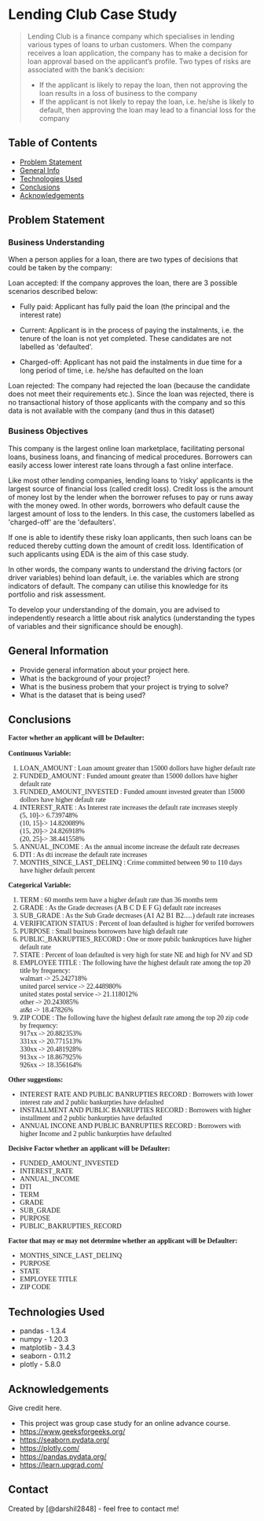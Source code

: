 # Lending Club Case Study
> Lending Club is a finance company which specialises in lending various types of loans to urban customers.
> When the company receives a loan application, the company has to make a decision for loan approval based on the applicant’s profile. Two types of risks are associated with the bank’s decision:
> * If the applicant is likely to repay the loan, then not approving the loan results in a loss of business to the company
> * If the applicant is not likely to repay the loan, i.e. he/she is likely to default, then approving the loan may lead to a financial loss for the company


## Table of Contents
* [Problem Statement](#problem-statement)
* [General Info](#general-information)
* [Technologies Used](#technologies-used)
* [Conclusions](#conclusions)
* [Acknowledgements](#acknowledgements)

<!-- You can include any other section that is pertinent to your problem -->

## Problem Statement
### Business Understanding
When a person applies for a loan, there are two types of decisions that could be taken by the company:

Loan accepted: If the company approves the loan, there are 3 possible scenarios described below:

* Fully paid: Applicant has fully paid the loan (the principal and the interest rate)

* Current: Applicant is in the process of paying the instalments, i.e. the tenure of the loan is not yet completed. These candidates are not labelled as 'defaulted'.

* Charged-off: Applicant has not paid the instalments in due time for a long period of time, i.e. he/she has defaulted on the loan 

Loan rejected: The company had rejected the loan (because the candidate does not meet their requirements etc.). Since the loan was rejected, there is no transactional history of those applicants with the company and so this data is not available with the company (and thus in this dataset)
### Business Objectives
This company is the largest online loan marketplace, facilitating personal loans, business loans, and financing of medical procedures. Borrowers can easily access lower interest rate loans through a fast online interface. 

Like most other lending companies, lending loans to ‘risky’ applicants is the largest source of financial loss (called credit loss). Credit loss is the amount of money lost by the lender when the borrower refuses to pay or runs away with the money owed. In other words, borrowers who default cause the largest amount of loss to the lenders. In this case, the customers labelled as 'charged-off' are the 'defaulters'. 

If one is able to identify these risky loan applicants, then such loans can be reduced thereby cutting down the amount of credit loss. Identification of such applicants using EDA is the aim of this case study.

In other words, the company wants to understand the driving factors (or driver variables) behind loan default, i.e. the variables which are strong indicators of default.  The company can utilise this knowledge for its portfolio and risk assessment. 

To develop your understanding of the domain, you are advised to independently research a little about risk analytics (understanding the types of variables and their significance should be enough).

<!-- You don't have to answer all the questions - just the ones relevant to your project. -->

## General Information
- Provide general information about your project here.
- What is the background of your project?
- What is the business probem that your project is trying to solve?
- What is the dataset that is being used?

<!-- You don't have to answer all the questions - just the ones relevant to your project. -->

## Conclusions
<div class="alert alert-block alert-danger">
    <span style='font-family:Georgia'>
        <b>Factor whether an applicant will be Defaulter: </b> <br><br>
        <b>Continuous Variable: </b>
        <ol>
            <li>LOAN_AMOUNT : Loan amount greater than 15000 dollors have higher default rate</li>
            <li>FUNDED_AMOUNT : Funded amount greater than 15000 dollors have higher default rate</li>
            <li>FUNDED_AMOUNT_INVESTED : Funded amount invested greater than 15000 dollors have higher default rate</li>
            <li>INTEREST_RATE : As Interest rate increases the default rate increases steeply<br>
                (5, 10]-> 6.739748%<br>
                (10, 15]-> 14.820089%<br>
                (15, 20]-> 24.826918% <br>
                (20, 25]-> 38.441558%</li>
            <li>ANNUAL_INCOME : As the annual income increase the default rate decreases</li>
            <li>DTI : As dti increase the default rate increases</li>
            <li>MONTHS_SINCE_LAST_DELINQ  : Crime committed between 90 to 110 days have higher default percent</li>
        </ol>
        <b>Categorical Variable: </b>
        <ol>
            <li>TERM : 60 months term have a higher default rate than 36 months term</li>
            <li>GRADE : As the Grade decreases (A B C D E F G) default rate increases </li>
            <li>SUB_GRADE : As the Sub Grade decreases (A1 A2 B1 B2.....) default rate increases</li>
            <li>VERIFICATION STATUS : Percent of loan defaulted is higher for verifed borrowers</li>
            <li>PURPOSE : Small business borrowers have high default rate</li>
            <li>PUBLIC_BAKRUPTIES_RECORD : One or more pubilc bankruptices have higher default rate</li>
            <li>STATE : Percent of loan defaulted is very high for state NE and high for NV and SD</li>
            <li>EMPLOYEE TITLE : The following have the highest default rate among the top 20 title by frequency:<br>
                walmart                         -> 25.242718%<br>
                united parcel service           -> 22.448980%<br>
                united states postal service    -> 21.118012%<br>
                other                           -> 20.243085%<br>
                at&t                            -> 18.47826%</li>
            <li>ZIP CODE : The following have the highest default rate among the top 20 zip code by frequency:<br>
                917xx    -> 20.882353%<br>
                331xx    -> 20.771513%<br>
                330xx    -> 20.481928%<br>
                913xx    -> 18.867925%<br>
                926xx    -> 18.356164%</li>
        </ol>
    </span>    
</div>

<div class="alert alert-block alert-info">
    <span style='font-family:Georgia'>
        <b>Other suggestions: </b>
        <ul>
            <li>INTEREST RATE AND PUBLIC BANRUPTIES RECORD : Borrowers with lower interest rate and 2 public bankurpties have defaulted</li>
            <li>INSTALLMENT AND PUBLIC BANRUPTIES RECORD : Borrowers with higher installment and 2 public bankurpties have defaulted</li>
            <li>ANNUAL INCONE AND PUBLIC BANRUPTIES RECORD : Borrowers with higher Income and 2 public bankurpties have defaulted</li>
        </ul>
    </span>    
</div>

<div class="alert alert-block alert-success">
    <span style='font-family:Georgia'>
        <b>Decisive Factor whether an applicant will be Defaulter:</b> 
        <ul>
            <li>FUNDED_AMOUNT_INVESTED</li>
            <li>INTEREST_RATE</li>
            <li>ANNUAL_INCOME</li>
            <li>DTI</li>
            <li>TERM</li>
            <li>GRADE</li>
            <li>SUB_GRADE</li>
            <li>PURPOSE</li>
            <li>PUBLIC_BAKRUPTIES_RECORD</li>
        </ul>
    </span>    
</div>

<div class="alert alert-block alert-warning">
    <span style='font-family:Georgia'>
        <b>Factor that may or may not determine whether an applicant will be Defaulter:</b> 
        <ul>
            <li>MONTHS_SINCE_LAST_DELINQ</li>
            <li>PURPOSE</li>
            <li>STATE</li>
            <li>EMPLOYEE TITLE</li>
            <li>ZIP CODE</li>
        </ul>
    </span>    
</div>

<!-- You don't have to answer all the questions - just the ones relevant to your project. -->


## Technologies Used
- pandas - 1.3.4
- numpy - 1.20.3
- matplotlib - 3.4.3
- seaborn - 0.11.2
- plotly - 5.8.0

<!-- As the libraries versions keep on changing, it is recommended to mention the version of library used in this project -->

## Acknowledgements
Give credit here.
- This project was group case study for an online advance course.
- https://www.geeksforgeeks.org/
- https://seaborn.pydata.org/
- https://plotly.com/
- https://pandas.pydata.org/
- https://learn.upgrad.com/


## Contact
Created by [@darshil2848] - feel free to contact me!


<!-- Optional -->
<!-- ## License -->
<!-- This project is open source and available under the [... License](). -->

<!-- You don't have to include all sections - just the one's relevant to your project -->
